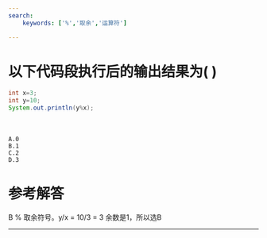 ```yaml
---
search:
    keywords: ['%','取余','运算符']

---
```



# 以下代码段执行后的输出结果为( )
    

```java
int x=3; 
int y=10;
System.out.println(y%x);
```


　　


```
A.0
B.1
C.2
D.3
```




# 参考解答

B
% 取余符号。y/x = 10/3 = 3 余数是1，所以选B

---
